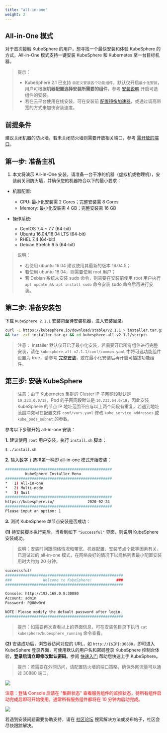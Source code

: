 ```yaml
---
title: "all-in-one"
weight: 2
---
```


## All-in-One 模式

对于首次接触 KubeSphere 的用户，想寻找一个最快安装和体验 KubeSphere 的方式，All-in-One 模式支持一键安装 KubeSphere 和 Kubernetes 至一台目标机器。

> 提示：
> - KubeSphere 2.1 已支持 `自定义安装各个功能组件`，默认仅开启`最小化安装`，用户可根据**机器配置选择安装所需要的组件**，参考 [安装说明](https://kubesphere.io/docs/v2.1/zh-CN/installation/intro/#自定义安装可插拔的功能组件) 开启可选组件的安装。
> - 若在云平台使用在线安装，可在安装前 [配置镜像加速器](https://kubesphere.com.cn/forum/d/149-kubesphere-v2-1-0)，或通过调高带宽的方式来加快安装速度。


## 前提条件

建议关闭机器的防火墙，若未关闭防火墙则需要开放相关端口，参考 [需开放的端口](https://kubesphere.io/docs/v2.1/zh-CN/installation/port-firewall/)。

## 第一步: 准备主机

1. 本文将演示 All-in-One 安装，请准备一台干净的机器（虚拟机或物理机），安装前关闭防火墙，并确保您的机器符合以下的最小要求：


- 机器配置:

    - CPU: 最小化安装需 2 Cores；完整安装需 8 Cores
    - Memory: 最小化安装需 4 GB；完整安装需 16 GB

- 操作系统:

    - CentOS 7.4 ~ 7.7 (64-bit)
    - Ubuntu 16.04/18.04 LTS (64-bit)
    - RHEL 7.4 (64-bit)
    - Debian Stretch 9.5 (64-bit)

> 说明：
> - 若使用 ubuntu 16.04 建议使用其最新的版本 16.04.5；
> - 若使用 ubuntu 18.04，则需要使用 root 用户；
> - 若 Debian 系统未安装 sudo 命令，则需要在安装前使用 root 用户执行 `apt update && apt install sudo` 命令安装 sudo 命令后再进行安装。


## 第二步: 准备安装包

下载 `KubeSphere 2.1.1` 安装包至待安装机器，进入安装目录。

```bash
curl -L https://kubesphere.io/download/stable/v2.1.1 > installer.tar.gz \
&& tar -zxf installer.tar.gz && cd kubesphere-all-v2.1.1/scripts
```

> 注意： Installer 默认仅开启了最小化安装，若需要开启所有组件进行完整安装，请在 `kubesphere-all-v2.1.1/conf/common.yaml` 中将可选功能组件设置为 true，请参考 [完整安装](https://kubesphere.com.cn/docs/v2.1/zh-CN/installation/complete-installation/)，或在最小化安装后再开启可插拔功能组件。

## 第三步: 安装 KubeSphere

> 注意：由于 Kubernetes 集群的 Cluster IP 子网网段默认是 `10.233.0.0/18`，Pod 的子网网段默认是 `10.233.64.0/18`，因此安装 KubeSphere 的节点 IP 地址范围不应与以上两个网段有重复，若遇到地址范围冲突可在配置文件 `conf/vars.yaml` 修改 `kube_service_addresses` 或 `kube_pods_subnet` 的参数。


参考以下步骤开始 all-in-one 安装：

**1.** 建议使用 `root` 用户安装，执行 `install.sh` 脚本：

```bash
$ ./install.sh
```

**2.** 输入数字 `1` 选择第一种即 all-in-one 模式开始安装：

```bash
################################################
         KubeSphere Installer Menu
################################################
*   1) All-in-one
*   2) Multi-node
*   3) Quit
################################################
https://kubesphere.io/               2020-02-24
################################################
Please input an option: 1

```

**3.** 测试 KubeSphere 单节点安装是否成功：

**(1)** 待安装脚本执行完后，当看到如下 `"Successful"` 界面，则说明 KubeSphere 安装成功。

> 说明：安装时间跟网络情况和带宽、机器配置、安装节点个数等因素有关，已测试过的 all-in-one 模式，在网络良好的情况下以规格列表最小配置安装用时大约为 20 分钟。

```bash
successsful!
#####################################################
###              Welcome to KubeSphere!           ###
#####################################################

Console: http://192.168.0.8:30880
Account: admin
Password: P@88w0rd

NOTE：Please modify the default password after login.
#####################################################
```
> 提示：如需要再次查看以上的界面信息，可在安装包目录下执行 `cat kubesphere/kubesphere_running` 命令查看。


**(2)** 安装成功后，浏览器访问对应的 URL，如 `http://{$IP}:30880`，即可进入 KubeSphere 登录界面，可使用默认的用户名和密码登录 KubeSphere 控制台体验，**登录后请立即修改默认密码**。参阅 [快速入门](https://kubesphere.io/docs/v2.1/zh-CN/quick-start/quick-start-guide/) 帮助您快速上手 KubeSphere。

> 提示：若需要在外网访问，请配置防火墙的端口策略，确保外网流量可以通过 30880 端口。

![](https://pek3b.qingstor.com/kubesphere-docs/png/20191020153911.png)

<font color=red>注意：登陆 Console 后请在 "集群状态" 查看服务组件的监控状态，待所有组件启动完成后即可开始使用，通常所有服务组件都将在 10 分钟内启动完成。</font>

![](https://pek3b.qingstor.com/kubesphere-docs/png/20191014095317.png)

若遇到安装问题需要协助支持，请在 [社区论坛](https://kubesphere.com.cn/forum/) 搜索解决方法或发布帖子，社区会尽快跟踪解决。

